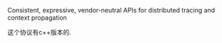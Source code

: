 Consistent, expressive, vendor-neutral APIs for distributed tracing and context propagation

这个协议有c++版本的.
